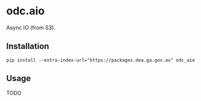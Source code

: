 odc.aio
=======

Async IO (from S3).

Installation
------------

```
pip install --extra-index-url="https://packages.dea.ga.gov.au" odc_aio
```

Usage
-----

TODO
